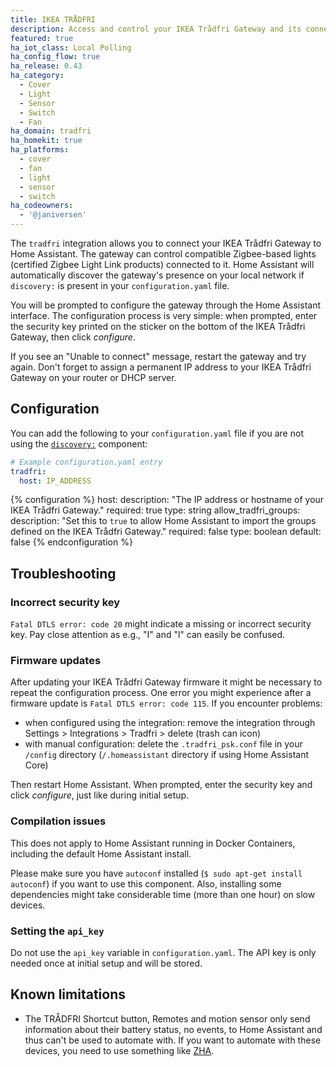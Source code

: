 ```yaml
---
title: IKEA TRÅDFRI
description: Access and control your IKEA Trådfri Gateway and its connected Zigbee-based devices.
featured: true
ha_iot_class: Local Polling
ha_config_flow: true
ha_release: 0.43
ha_category:
  - Cover
  - Light
  - Sensor
  - Switch
  - Fan
ha_domain: tradfri
ha_homekit: true
ha_platforms:
  - cover
  - fan
  - light
  - sensor
  - switch
ha_codeowners:
  - '@janiversen'
---
```


The `tradfri` integration allows you to connect your IKEA Trådfri Gateway to Home Assistant. The gateway can control compatible Zigbee-based lights (certified Zigbee Light Link products) connected to it. Home Assistant will automatically discover the gateway's presence on your local network if `discovery:` is present in your `configuration.yaml` file.

You will be prompted to configure the gateway through the Home Assistant interface. The configuration process is very simple: when prompted, enter the security key printed on the sticker on the bottom of the IKEA Trådfri Gateway, then click *configure*.

<div class='note'>
If you see an "Unable to connect" message, restart the gateway and try again. Don't forget to assign a permanent IP address to your IKEA Trådfri Gateway on your router or DHCP server.
</div>

## Configuration

You can add the following to your `configuration.yaml` file if you are not using the [`discovery:`](/integrations/discovery/) component:

```yaml
# Example configuration.yaml entry
tradfri:
  host: IP_ADDRESS
```

{% configuration %}
host:
  description: "The IP address or hostname of your IKEA Trådfri Gateway."
  required: true
  type: string
allow_tradfri_groups:
  description: "Set this to `true` to allow Home Assistant to import the groups defined on the IKEA Trådfri Gateway."
  required: false
  type: boolean
  default: false
{% endconfiguration %}

## Troubleshooting

### Incorrect security key

`Fatal DTLS error: code 20` might indicate a missing or incorrect security key. Pay close attention as e.g., "I" and "l" can easily be confused.

### Firmware updates

After updating your IKEA Trådfri Gateway firmware it might be necessary to repeat the configuration process. One error you might experience after a firmware update is `Fatal DTLS error: code 115`. If you encounter problems:
- when configured using the integration: remove the integration through Settings > Integrations > Tradfri > delete (trash can icon)
- with manual configuration: delete the `.tradfri_psk.conf` file in your `/config` directory (`/.homeassistant` directory if using Home Assistant Core)

Then restart Home Assistant. When prompted, enter the security key and click *configure*, just like during initial setup.

### Compilation issues

<div class='note'>
  This does not apply to Home Assistant running in Docker Containers, including the default Home Assistant install.
</div>

Please make sure you have `autoconf` installed (`$ sudo apt-get install autoconf`) if you want to use this component. Also, installing some dependencies might take considerable time (more than one hour) on slow devices.

### Setting the `api_key`

Do not use the `api_key` variable in `configuration.yaml`. The API key is only needed once at initial setup and will be stored.

## Known limitations

- The TRÅDFRI Shortcut button, Remotes and motion sensor only send information about their battery status, no events, to Home Assistant and thus can't be used to automate with. If you want to automate with these devices, you need to use something like [ZHA](/integrations/zha/).
